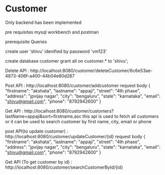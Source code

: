# Customer
Only backend has been implemented

pre requisites 
mysql workbench and postman

prerequisite Queries

create user 'shivu' idenified by password 'vm123'

create database customer
 grant all on customer.* to 'shivu';

Delete API : http://localhost:8080/customer/deleteCustomer/6c6e53ae-4873-406f-a400-44b04e80d287

Post API : http://localhost:8080/customer/addcustomer
request body 
{
    "firstname": "akshata",
    "lastname": "appaji",
    "street": "4th phase",
    "address": "jpvijay nagar",
    "city": "bengaluru",
    "state": "karnataka",
    "email": "shivu@gmail.com",
    "phone": "8792942600"
}

Get API : http://localhost:8080/customer/customers?lastName=appaji&sort=firstname,asc
this api is used to fetch all customers or it can be used to search customer by first name, city, email or phone

post API(to update customer) : http://localhost:8080/customer/updateCustomer/{id}
request body 
{
    "firstname": "akshata",
    "lastname": "appaji",
    "street": "4th phase",
    "address": "jpvijay nagar",
    "city": "bengaluru",
    "state": "karnataka",
    "email": "shivu@gmail.com",
    "phone": "8792942600"
}

Get API (To get customer by id) : http://localhost:8080/customer/searchCustomerById/{id}


